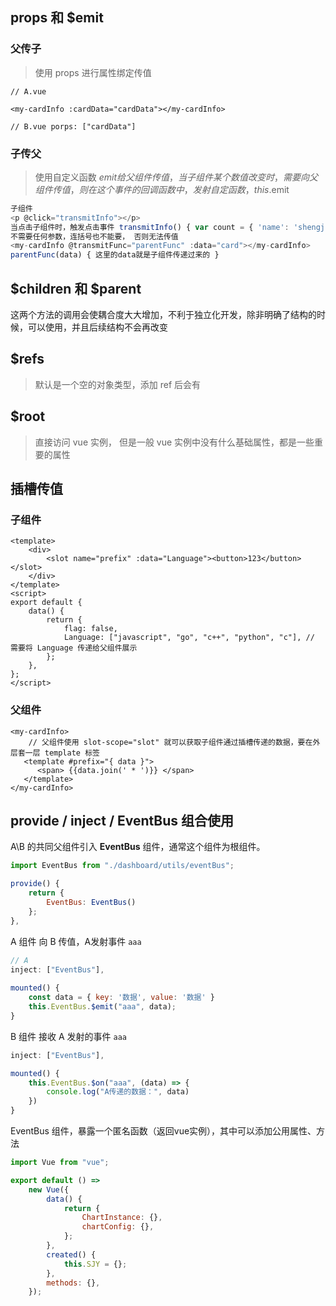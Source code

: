 ## props 和 \$emit

### 父传子

> 使用 props 进行属性绑定传值

```vue
// A.vue

<my-cardInfo :cardData="cardData"></my-cardInfo>

// B.vue porps: ["cardData"]
```

### 子传父

> 使用自定义函数 $emit 给父组件传值，当子组件某个数值改变时，需要向父组件传值，则在这个 事件 的回调函数中，发射自定函数，this.$emit

```js
子组件
<p @click="transmitInfo"></p>
当点击子组件时，触发点击事件 transmitInfo() { var count = { 'name': 'shengjingyin' } this.$emit('transmitFunc', count) // 在这里就可以通过自定义发射函数，将count对象传递给父组件 } 父组件接收这个子组件的传递的函数 // 注意这里的 parentFunc
不需要任何参数，连括号也不能要， 否则无法传值
<my-cardInfo @transmitFunc="parentFunc" :data="card"></my-cardInfo>
parentFunc(data) { 这里的data就是子组件传递过来的 }
```

## $children 和 $parent

这两个方法的调用会使耦合度大大增加，不利于独立化开发，除非明确了结构的时候，可以使用，并且后续结构不会再改变

## \$refs

> 默认是一个空的对象类型，添加 ref 后会有

## \$root

> 直接访问 vue 实例， 但是一般 vue 实例中没有什么基础属性，都是一些重要的属性

## 插槽传值

### 子组件

```vue
<template>
    <div>
        <slot name="prefix" :data="Language"><button>123</button></slot>
    </div>
</template>
<script>
export default {
    data() {
        return {
            flag: false,
            Language: ["javascript", "go", "c++", "python", "c"], // 需要将 Language 传递给父组件展示
        };
    },
};
</script>
```

### 父组件

```vue
<my-cardInfo>
    // 父组件使用 slot-scope="slot" 就可以获取子组件通过插槽传递的数据，要在外层套一层 template 标签
   <template #prefix="{ data }">   
      <span> {{data.join(' * ')}} </span>
   </template>
</my-cardInfo>
```

## provide / inject / EventBus 组合使用

A\B 的共同父组件引入 **EventBus** 组件，通常这个组件为根组件。 

```js
import EventBus from "./dashboard/utils/eventBus";

provide() { 
    return { 
        EventBus: EventBus()
    };
},
```

A 组件 向 B 传值，A发射事件 `aaa`

```js
// A 
inject: ["EventBus"],
    
mounted() {
    const data = { key: '数据', value: '数据' }
    this.EventBus.$emit("aaa", data); 
}
```

B 组件 接收 A 发射的事件 `aaa`

```js
inject: ["EventBus"], 

mounted() { 
	this.EventBus.$on("aaa", (data) => {
        console.log("A传递的数据：", data)
    })
}
```

EventBus 组件，暴露一个匿名函数（返回vue实例），其中可以添加公用属性、方法

```js
import Vue from "vue";

export default () =>
    new Vue({
        data() {
            return {
                ChartInstance: {},
                chartConfig: {},
            };
        },
        created() {
            this.SJY = {};
        },
        methods: {},
    });
```
